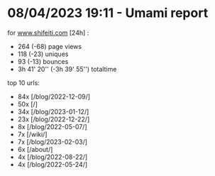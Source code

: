 # 08/04/2023 19:11 - Umami report
for www.shifeiti.com [24h] :

 - 264 (-68) page views
 - 118 (-23) uniques
 - 93 (-13) bounces
 - 3h 41' 20'' (-3h 39' 55'') totaltime


top 10 urls:
 - 84x [/blog/2022-12-09/]
 - 50x [/]
 - 34x [/blog/2023-01-12/]
 - 23x [/blog/2022-12-22/]
 - 8x [/blog/2022-05-07/]
 - 7x [/wiki/]
 - 7x [/blog/2023-02-03/]
 - 6x [/about/]
 - 4x [/blog/2022-08-22/]
 - 4x [/blog/2022-05-24/]


